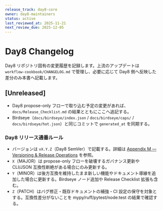 ```yaml
---
release_track: day8-core
owner: day8-maintainers
status: active
last_reviewed_at: 2025-11-21
next_review_due: 2025-12-05
---
```


# Day8 Changelog

Day8 リポジトリ固有の変更履歴を記録します。上流のアップデートは `workflow-cookbook/CHANGELOG.md` で管理し、必要に応じて Day8 側へ反映した差分のみ本書へ記載します。

## [Unreleased]
- Day8 propose-only フローで取り込む予定の変更があれば、`docs/Release_Checklist.md` の結果とともにここへ追記する。
- Birdseye（`docs/birdseye/index.json` / `docs/birdseye/caps/` / `docs/birdseye/hot.json`）と同じコミットで `generated_at` を同期する。

### Day8 リリース通番ルール
- バージョンは `vX.Y.Z`（Day8 SemVer）で記載する。詳細は [Appendix M — Versioning & Release Operations](docs/addenda/M_Versioning_Release.md) を参照。
- `X`（MAJOR）は propose-only フローを破壊するガバナンス更新や CLI/JSON 互換性断絶がある場合にのみ更新する。
- `Y`（MINOR）は後方互換を維持したまま新しい機能やドキュメント導線を追加した場合に更新する。Birdseye ノード追加や Release Checklist 拡張も含む。
- `Z`（PATCH）はバグ修正・既存ドキュメントの補強・CI 設定の保守を対象とする。互換性差分がないことを mypy/ruff/pytest/node:test の結果で確認する。

